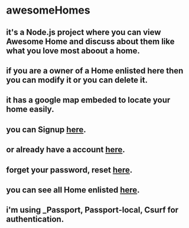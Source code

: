 # awesomeHomes


## it's a Node.js project where you can view Awesome Home and discuss about them like what you love most aboout a home.
## if you are a owner of a Home enlisted here then you can modify it or you can delete it.
## it has a google map embeded to locate your home easily.

## you can Signup [here](https://awesomehomes.herokuapp.com/signup). 
## or already have a account [here](https://awesomehomes.herokuapp.com/login).
## forget your password, reset [here](https://awesomehomes.herokuapp.com/login).
## you can see all Home enlisted [here](https://awesomehomes.herokuapp.com/sites).
## i'm using _Passport, Passport-local, Csurf for authentication.
 